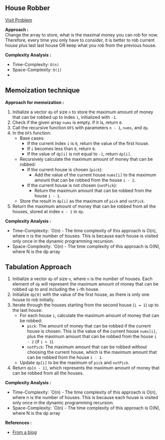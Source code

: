 ## House Robber

[Visit Problem](https://leetcode.com/problems/house-robber/description/)

**Approach :**<br>
Change the array to store, what is the maximal money you can rob for now. Therefore, every time you only have to consider, it is better to rob current house plus last last house OR keep what you rob from the previous house.<br>

**Complexity Analysis :**<br>

-   Time-Complexity: `O(n)`
-   Space-Complexity: `O(1)`
-

## Memoization technique

**Approach for memoization :**<br/>

1. Initialize a vector `dp` of size `n` to store the maximum amount of money that can be robbed up to index `i`, initialized with `-1`.
2. Check if the given array `nums` is empty. If it is, return `0`.
3. Call the recursive function `DFS` with parameters `n - 1`, `nums`, and `dp`.
4. In the `DFS` function:
    - Base cases:
        - If the current index `i` is `0`, return the value of the first house.
        - If `i` becomes less than `0`, return `0`.
        - If the value of `dp[i]` is not equal to `-1`, return `dp[i]`.
    - Recursively calculate the maximum amount of money that can be robbed:
        - If the current house is chosen (`pick`):
            - Add the value of the current house `nums[i]` to the maximum amount that can be robbed from the house `i - 2`.
        - If the current house is not chosen (`notPick`):
            - Return the maximum amount that can be robbed from the house `i - 1`.
    - Store the result in `dp[i]` as the maximum of `pick` and `notPick`.
5. Return the maximum amount of money that can be robbed from all the houses, stored at index `n - 1` in `dp`.

**Complexity Analysis :**<br/>

-   Time-Complexity: `O(n) - The time complexity of this approach is O(n), where n is the number of houses. This is because each house is visited only once in the dynamic programming recursion.
-   Space-Complexity: `O(n) - The time complexity of this approach is O(N), where N is the dp array

## Tabulation Approach

1. Initialize a vector `dp` of size `n`, where `n` is the number of houses. Each element of `dp` will represent the maximum amount of money that can be robbed up to and including the `i`-th house.
2. Initialize `dp[0]` with the value of the first house, as there is only one house to rob initially.
3. Iterate through the houses starting from the second house (`i = 1`) up to the last house:
    - For each house `i`, calculate the maximum amount of money that can be robbed:
        - `pick`: The amount of money that can be robbed if the current house is chosen. This is the value of the current house `nums[i]`, plus the maximum amount that can be robbed from the house `i - 2` (if `i > 1`).
        - `notPick`: The maximum amount that can be robbed without choosing the current house, which is the maximum amount that can be robbed from the house `i - 1`.
    - Update `dp[i]` to be the maximum of `pick` and `notPick`.
4. Return `dp[n - 1]`, which represents the maximum amount of money that can be robbed from all the houses.

**Complexity Analysis :**<br/>

-   Time-Complexity: `O(n) - The time complexity of this approach is O(n), where n is the number of houses. This is because each house is visited only once in the dynamic programming recursion.
-   Space-Complexity: `O(n) - The time complexity of this approach is O(N), where N is the dp array

**References :**<br/>

-   [From a blog](https://takeuforward.org/data-structure/maximum-sum-of-non-adjacent-elements-dp-5/)
